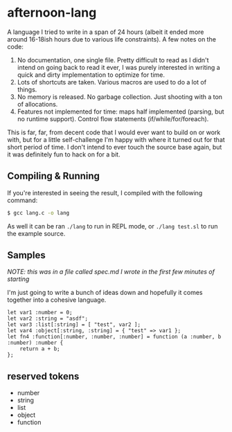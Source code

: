 # afternoon-lang

A language I tried to write in a span of 24 hours (albeit it ended more around 16-18ish hours due to various life constraints). A few notes on the code:

1. No documentation, one single file. Pretty difficult to read as I didn't intend on going back to read it ever, I was purely interested in writing a quick and dirty implementation to optimize for time.
2. Lots of shortcuts are taken. Various macros are used to do a lot of things.
3. No memory is released. No garbage collection. Just shooting with a ton of allocations.
4. Features not implemented for time: maps half implemented (parsing, but no runtime support). Control flow statements (if/while/for/foreach).

This is far, far, from decent code that I would ever want to build on or work with, but for a little self-challenge I'm happy with where it turned out for that short period of time. I don't intend to ever touch the source base again, but it was definitely fun to hack on for a bit.

## Compiling & Running

If you're interested in seeing the result, I compiled with the following command:

```bash
$ gcc lang.c -o lang
```

As well it can be ran `./lang` to run in REPL mode, or `./lang test.sl` to run the example source.

## Samples

*NOTE: this was in a file called spec.md I wrote in the first few minutes of starting*

I'm just going to write a bunch of ideas down and hopefully it comes together into a cohesive language.

```
let var1 :number = 0;
let var2 :string = "asdf";
let var3 :list[:string] = [ "test", var2 ];
let var4 :object[:string, :string] = { "test" => var1 };
let fn4 :function[:number, :number, :number] = function (a :number, b :number) :number {
    return a + b;    
};
```

## reserved tokens

- number
- string
- list
- object
- function
